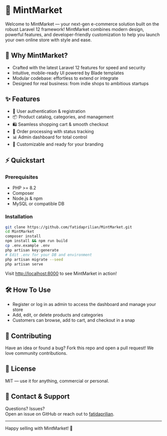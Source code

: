 # 🚀 MintMarket

Welcome to MintMarket — your next-gen e-commerce solution built on the robust Laravel 12 framework! MintMarket combines modern design, powerful features, and developer-friendly customization to help you launch your own online store with style and ease.

## 🌟 Why MintMarket?

- Crafted with the latest Laravel 12 features for speed and security
- Intuitive, mobile-ready UI powered by Blade templates
- Modular codebase: effortless to extend or integrate
- Designed for real business: from indie shops to ambitious startups

## ✨ Features

- 🛒 User authentication & registration
- 📦 Product catalog, categories, and management
- 🛍️ Seamless shopping cart & smooth checkout
- 🧾 Order processing with status tracking
- 📊 Admin dashboard for total control
- 🌈 Customizable and ready for your branding

## ⚡ Quickstart

### Prerequisites

- PHP >= 8.2
- Composer
- Node.js & npm
- MySQL or compatible DB

### Installation

```bash
git clone https://github.com/fatidaprilian/MintMarket.git
cd MintMarket
composer install
npm install && npm run build
cp .env.example .env
php artisan key:generate
# Edit .env for your DB and environment
php artisan migrate --seed
php artisan serve
```

Visit [http://localhost:8000](http://localhost:8000) to see MintMarket in action!

## 🛠️ How To Use

- Register or log in as admin to access the dashboard and manage your store
- Add, edit, or delete products and categories
- Customers can browse, add to cart, and checkout in a snap

## 🤝 Contributing

Have an idea or found a bug? Fork this repo and open a pull request!
We love community contributions.

## 📄 License

MIT — use it for anything, commercial or personal.

## 💬 Contact & Support

Questions? Issues?  
Open an issue on GitHub or reach out to [fatidaprilian](https://github.com/fatidaprilian).

---

Happy selling with MintMarket! 🍃